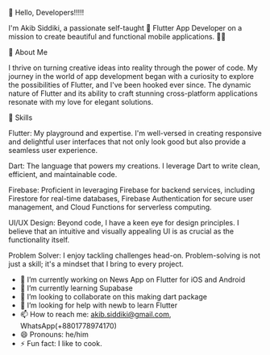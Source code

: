 🚀 Hello, Developers!!!!! 

I'm Akib Siddiki, a passionate self-taught 💙 Flutter App Developer on a mission to create beautiful and functional mobile applications. 👨‍💻

🌟 About Me

I thrive on turning creative ideas into reality through the power of code. My journey in the world of app development began with a curiosity to explore the possibilities of Flutter, and I've been hooked ever since. The dynamic nature of Flutter and its ability to craft stunning cross-platform applications resonate with my love for elegant solutions.

🔧 Skills

Flutter: My playground and expertise. I'm well-versed in creating responsive and delightful user interfaces that not only look good but also provide a seamless user experience.

Dart: The language that powers my creations. I leverage Dart to write clean, efficient, and maintainable code.

Firebase: Proficient in leveraging Firebase for backend services, including Firestore for real-time databases, Firebase Authentication for secure user management, and Cloud Functions for serverless computing.

UI/UX Design: Beyond code, I have a keen eye for design principles. I believe that an intuitive and visually appealing UI is as crucial as the functionality itself.

Problem Solver: I enjoy tackling challenges head-on. Problem-solving is not just a skill; it's a mindset that I bring to every project.


- 🔭 I’m currently working on News App on Flutter for iOS and Android
- 🌱 I’m currently learning Supabase
- 👯 I’m looking to collaborate on this making dart package 
- 🤔 I’m looking for help with newb to learn Flutter
- 📫 How to reach me: akib.siddiki@gmail.com, WhatsApp(+8801778974170)
- 😄 Pronouns: he/him
- ⚡ Fun fact: I like to cook. 

